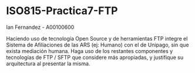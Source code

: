 # ISO815-Practica7-FTP

Ian Fernandez - A00100600

Haciendo uso de tecnología Open Source y de
herramientas FTP integre el Sistema de Afiliaciones de las
ARS (ej: Humano) con el de Unipago, sin que exista
mediación humana.
Haga uso de los restantes componentes y tecnologías de
FTP / SFTP que considere más apropiadas, y justifique su
arquitectura al presentar la misma.